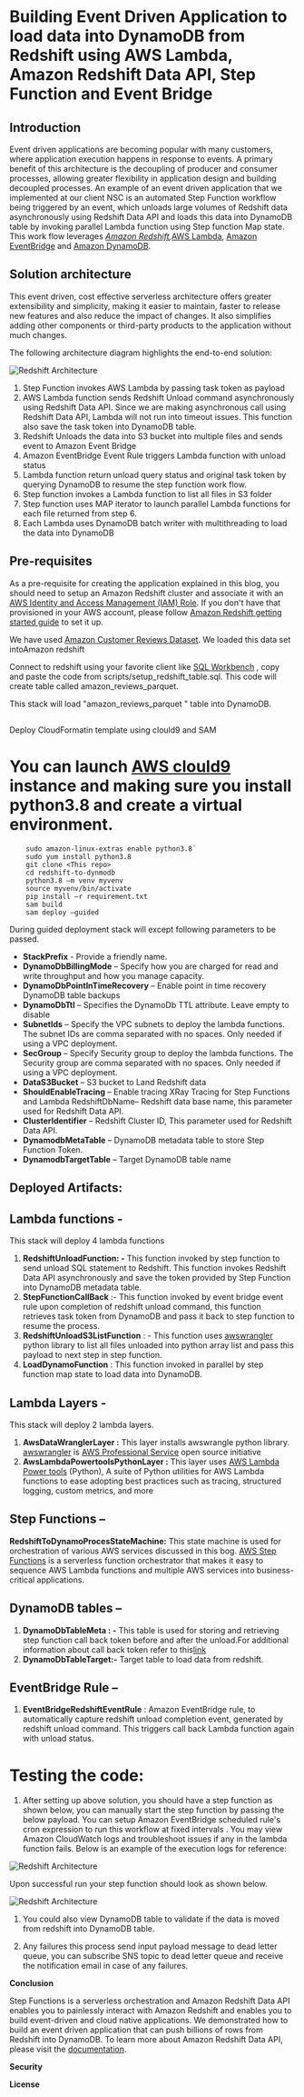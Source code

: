 # Building Event Driven Application to load data into DynamoDB from Redshift using AWS Lambda, Amazon Redshift Data API, Step Function and Event Bridge

## Introduction

Event driven applications are becoming popular with many customers, where application execution happens in response to events. A primary benefit of this architecture is the decoupling of producer and consumer processes, allowing greater flexibility in application design and building decoupled processes. An example of an event driven application that we implemented at our client NSC is an automated Step Function workflow being triggered by an event, which unloads large volumes of Redshift data asynchronously using Redshift Data API and loads this data into DynamoDB table by invoking parallel Lambda function using Step function Map state. This work flow leverages _[Amazon Redshift](https://aws.amazon.com/redshift/),_[AWS Lambda](https://aws.amazon.com/lambda/), [Amazon EventBridge](https://aws.amazon.com/eventbridge/) and [Amazon DynamoDB](https://aws.amazon.com/sns/).

## Solution architecture

This event driven, cost effective serverless architecture offers greater extensibility and simplicity, making it easier to maintain, faster to release new features and also reduce the impact of changes. It also simplifies adding other components or third-party products to the application without much changes.

The following architecture diagram highlights the end-to-end solution:

![Redshift Architecture](/images/s3_data_lake.PNG)

1. Step Function invokes AWS Lambda by passing task token as payload
2. AWS Lambda function sends Redshift Unload command asynchronously using Redshift Data API. Since we are making asynchronous call using Redshift Data API, Lambda will not run into timeout issues. This function also save the task token into DynamoDB table.
3. Redshift Unloads the data into S3 bucket into multiple files and sends event to Amazon Event Bridge
4. Amazon EventBridge Event Rule triggers Lambda function with unload status
5. Lambda function return unload query status and original task token by querying DynamoDB to resume the step function work flow.
6. Step function invokes a Lambda function to list all files in S3 folder
7. Step function uses MAP iterator to launch parallel Lambda functions for each file returned from step 6.
8. Each Lambda uses DynamoDB batch writer with multithreading to load the data into DynamoDB

## Pre-requisites

As a pre-requisite for creating the application explained in this blog, you should need to setup an Amazon Redshift cluster and associate it with an [AWS Identity and Access Management (IAM) Role](https://docs.aws.amazon.com/redshift/latest/mgmt/authorizing-redshift-service.html). If you don&#39;t have that provisioned in your AWS account, please follow [Amazon Redshift getting started guide](https://docs.aws.amazon.com/redshift/latest/gsg/getting-started.html) to set it up.

We have used [Amazon Customer Reviews Dataset](https://s3.amazonaws.com/amazon-reviews-pds/readme.html). We loaded this data set intoAmazon redshift

Connect to redshift using your favorite client like [SQL Workbench](https://www.sql-workbench.eu/) , copy and paste the code from scripts/setup\_redshift\_table.sql. This code will create table called amazon\_reviews\_parquet.

This stack will load &quot;amazon\_reviews\_parquet &quot; table into DynamoDB.

##
 Deploy CloudFormatin template using clould9 and SAM

 # You can launch [AWS clould9](https://aws.amazon.com/cloud9/) instance and making sure you install python3.8 and create a virtual environment.
```
    sudo amazon-linux-extras enable python3.8`
    sudo yum install python3.8
    git clone <This repo>
    cd redshift-to-dynmodb
    python3.8 –m venv myvenv
    source myvenv/bin/activate 
    pip install –r requirement.txt 
    sam build 
    sam deploy –guided 
```

 During guided deployment stack will except following parameters to be passed.

 - **StackPrefix** - Provide a friendly name.
 - **DynamoDbBillingMode** – Specify how you are charged for read and write throughput and how you manage capacity.
 - **DynamoDbPointInTimeRecovery** – Enable point in time recovery DynamoDB table backups
 - **DynamoDbTtl** – Specifies the DynamoDb TTL attribute. Leave empty to disable
 - **SubnetIds** – Specify the VPC subnets to deploy the lambda functions. The subnet IDs are comma separated with no spaces. Only needed if using a VPC deployment.
 - **SecGroup** – Specify Security group to deploy the lambda functions. The Security group are comma separated with no spaces. Only needed if using a VPC deployment.
 - **DataS3Bucket** – S3 bucket to Land Redshift data
 - **ShouldEnableTracing** – Enable tracing XRay Tracing for Step Functions and Lambda RedshiftDbName– Redshift data base name, this parameter used for Redshift Data API.
 - **ClusterIdentifier** – Redshift Cluster ID, This parameter used for Redshift Data API.
 - **DynamodbMetaTable** – DynamoDB metadata table to store Step Function Token.
 - **DynamodbTargetTable** – Target DynamoDB table name

 ## Deployed Artifacts:

 ## Lambda functions -

 This stack will deploy 4 lambda functions

 1. **RedshiftUnloadFunction: -** This function invoked by step function to send unload SQL statement to Redshift. This function invokes Redshift Data API asynchronously and save the token provided by Step Function into DynamoDB metadata table.
 2. **StepFunctionCallBack** :- This function invoked by event bridge event rule upon completion of redshift unload command, this function retrieves task token from DynamoDB and pass it back to step function to resume the process.
 3. **RedshiftUnloadS3ListFunction** : - This function uses [awswrangler](https://github.com/awslabs/aws-data-wrangler) python library to list all files unloaded into python array list and pass this payload to next step in step function.
 4. **LoadDynamoFunction** : This function invoked in parallel by step function map state to load data into DynamoDB.

 ## Lambda Layers -

 This stack will deploy 2 lambda layers.

 1. **AwsDataWranglerLayer :** This layer installs awswrangle python library. [awswrangler](https://github.com/awslabs/aws-data-wrangler) is [AWS Professional Service](https://aws.amazon.com/professional-services) open source initiative
 2. **AwsLambdaPowertoolsPythonLayer :** This layer uses [AWS Lambda Power tools](https://github.com/awslabs/aws-lambda-powertools-python) (Python), A suite of Python utilities for AWS Lambda functions to ease adopting best practices such as tracing, structured logging, custom metrics, and more

 ## Step Functions –

 **RedshiftToDynamoProcesStateMachine:** This state machine is used for orchestration of various AWS services discussed in this bog. [AWS Step Functions](https://aws.amazon.com/step-functions/?step-functions.sort-by=item.additionalFields.postDateTime&amp;step-functions.sort-order=desc) is a serverless function orchestrator that makes it easy to sequence AWS Lambda functions and multiple AWS services into business-critical applications.

 ## DynamoDB tables –

 1. **DynamoDbTableMeta : -** This table is used for storing and retrieving step function call back token before and after the unload.For additional information about call back token refer to this[link](https://docs.aws.amazon.com/step-functions/latest/dg/connect-to-resource.html)
 2. **DynamoDbTableTarget:-** Target table to load data from redshift.

 ## EventBridge Rule –

 1. **EventBridgeRedshiftEventRule** : Amazon EventBridge rule, to automatically capture redshift unload completion event, generated by redshift unload command. This triggers call back Lambda function again with unload status.

 # Testing the code:

 1. After setting up above solution, you should have a step function as shown below, you can manually start the step function by passing the below payload. You can setup Amazon EventBridge scheduled rule&#39;s cron expression to run this workflow at fixed intervals . You may view Amazon CloudWatch logs and troubleshoot issues if any in the lambda function fails. Below is an example of the execution logs for reference:

![Redshift Architecture](/images/step_pyload.png)

 Upon successful run your step function should look as shown below.

![Redshift Architecture](/images/step_function.png)

 1. You could also view DynamoDB table to validate if the data is moved from redshift into DynamoDB table.

 2. Any failures this process send input payload message to dead letter queue, you can subscribe SNS topic to dead letter queue and receive the notification email in case of any failures.

 **Conclusion**

 Step Functions is a serverless orchestration and Amazon Redshift Data API enables you to painlessly interact with Amazon Redshift and enables you to build event-driven and cloud native applications. We demonstrated how to build an event driven application that can push billions of rows from Redshift into DynamoDB. To learn more about Amazon Redshift Data API, please visit the [documentation](https://docs.aws.amazon.com/redshift/latest/mgmt/data-api.html).

 **Security**

 **License**
